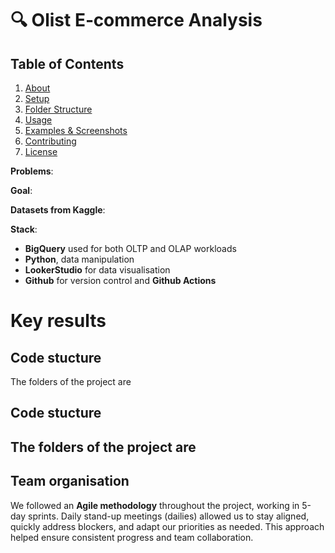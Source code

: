 # 🔍 Olist E‑commerce Analysis  

## Table of Contents
1. [About](#about)  
2. [Setup](#setup)  
3. [Folder Structure](#folder-structure)  
4. [Usage](#usage)  
5. [Examples & Screenshots](#examples--screenshots)  
6. [Contributing](#contributing)  
7. [License](#license)

**Problems**: 

**Goal**: 

**Datasets from Kaggle**: 

**Stack**:
- **BigQuery** used for both OLTP and OLAP workloads
- **Python**, data manipulation
- **LookerStudio** for data visualisation
- **Github** for version control and **Github Actions** 

# Key results

## Code stucture
The folders of the project are

## Code stucture
The folders of the project are
- 

## Team organisation
We followed an **Agile methodology** throughout the project, working in 5-day sprints. Daily stand-up meetings (dailies) allowed us to stay aligned, quickly address blockers, and adapt our priorities as needed. This approach helped ensure consistent progress and team collaboration.




